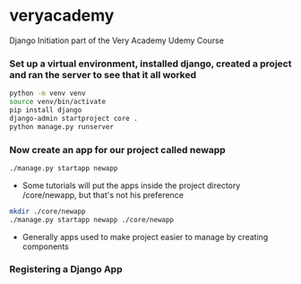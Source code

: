 # veryacademy
Django Initiation part of the Very Academy Udemy Course

### Set up a virtual environment, installed django, created a project and ran the server to see that it all worked
``` bash
python -m venv venv
source venv/bin/activate
pip install django
django-admin startproject core .
python manage.py runserver

```
### Now create an app for our project called newapp
``` bash
./manage.py startapp newapp
```
- Some tutorials will put the apps inside the project directory /core/newapp, but that's not his preference
``` bash
mkdir ./core/newapp
./manage.py startapp newapp ./core/newapp
```
- Generally apps used to make project easier to manage by creating components

### Registering a Django App
